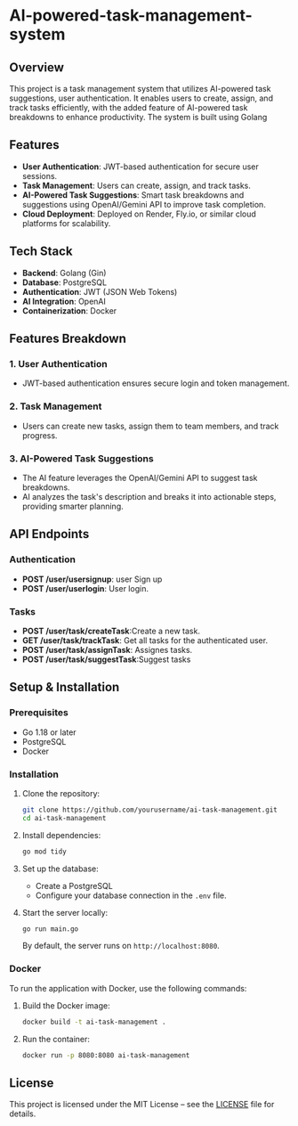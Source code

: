 # AI-powered-task-management-system

## Overview

This project is a task management system that utilizes AI-powered task suggestions, user authentication. It enables users to create, assign, and track tasks efficiently, with the added feature of AI-powered task breakdowns to enhance productivity. The system is built using Golang 
## Features

- **User Authentication**: JWT-based authentication for secure user sessions.
- **Task Management**: Users can create, assign, and track tasks.
- **AI-Powered Task Suggestions**: Smart task breakdowns and suggestions using OpenAI/Gemini API to improve task completion.
- **Cloud Deployment**: Deployed on Render, Fly.io, or similar cloud platforms for scalability.

## Tech Stack

- **Backend**: Golang (Gin)
- **Database**: PostgreSQL
- **Authentication**: JWT (JSON Web Tokens)
- **AI Integration**: OpenAI
- **Containerization**: Docker

## Features Breakdown

### 1. **User Authentication**
   - JWT-based authentication ensures secure login and token management.
### 2. **Task Management**
   - Users can create new tasks, assign them to team members, and track progress.

### 3. **AI-Powered Task Suggestions**
   - The AI feature leverages the OpenAI/Gemini API to suggest task breakdowns.
   - AI analyzes the task's description and breaks it into actionable steps, providing smarter planning.

## API Endpoints

### Authentication

- **POST  /user/usersignup**: user Sign up
- **POST  /user/userlogin**: User login.
### Tasks

- **POST /user/task/createTask**:Create a new task. 
- **GET /user/task/trackTask**: Get all tasks for the authenticated user.
- **POST /user/task/assignTask**: Assignes tasks.
- **POST /user/task/suggestTask**:Suggest tasks


## Setup & Installation

### Prerequisites

- Go 1.18 or later
- PostgreSQL 
- Docker 

### Installation

1. Clone the repository:

   ```bash
   git clone https://github.com/yourusername/ai-task-management.git
   cd ai-task-management
   ```

2. Install dependencies:

   ```bash
   go mod tidy
   ```

3. Set up the database:
   - Create a PostgreSQL 
   - Configure your database connection in the `.env` file.

4. Start the server locally:

   ```bash
   go run main.go
   ```

   By default, the server runs on `http://localhost:8080`.


### Docker 

To run the application with Docker, use the following commands:

1. Build the Docker image:

   ```bash
   docker build -t ai-task-management .
   ```

2. Run the container:

   ```bash
   docker run -p 8080:8080 ai-task-management
   ```


## License

This project is licensed under the MIT License – see the [LICENSE](LICENSE) file for details.